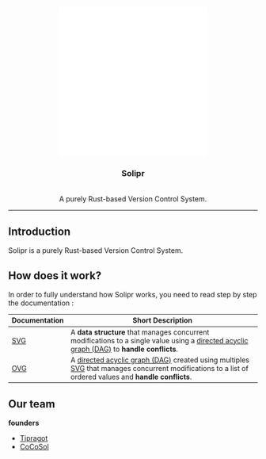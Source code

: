 <a id="readme-top"></a>
<div align="center">

</div>

<!-- PROJECT LOGO -->
<br />
<div align="center">
  <img src="logo/logo.svg" alt="Logo" width="300"></p>
  <h3 align="center">Solipr</h3>
  <p align="center">
    <br />
    A purely Rust-based Version Control System.
  </p>
</div>

---

## Introduction
Solipr is a purely Rust-based Version Control System.

## How does it work?

In order to fully understand how Solipr works, you need to read step by step the documentation : 

| **Documentation** | **Short Description** |
|-------------------|-----------------------|
| [SVG](docs/svg.md) | A **data structure** that manages concurrent modifications to a single value using a [directed acyclic graph (DAG)](https://en.wikipedia.org/wiki/Directed_acyclic_graph) to **handle conflicts**. |
| [OVG](docs/ovg.md) | A [directed acyclic graph (DAG)](https://en.wikipedia.org/wiki/Directed_acyclic_graph) created using multiples [SVG](docs/svg.md) that manages concurrent modifications to a list of ordered values and **handle conflicts**. |

## Our team

**founders**

- [Tipragot](https://github.com/tipragot)
- [CoCoSol](https://cocosol.fr)
